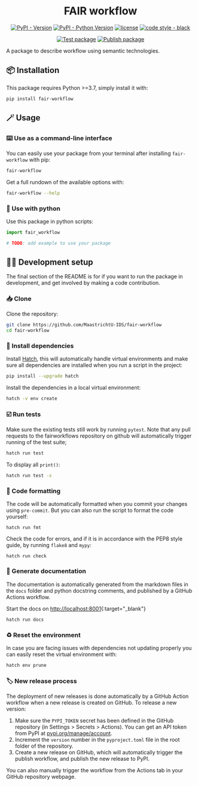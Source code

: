 <div align="center">

# FAIR workflow

[![PyPI - Version](https://img.shields.io/pypi/v/fair-workflow.svg?logo=pypi&label=PyPI&logoColor=silver)](https://pypi.org/project/fair-workflow/)
[![PyPI - Python Version](https://img.shields.io/pypi/pyversions/fair-workflow.svg?logo=python&label=Python&logoColor=silver)](https://pypi.org/project/fair-workflow/)
[![license](https://img.shields.io/pypi/l/fair-workflow.svg?color=%2334D058)](https://github.com/MaastrichtU-IDS/fair-workflow/blob/main/LICENSE.txt)
[![code style - black](https://img.shields.io/badge/code%20style-black-000000.svg)](https://github.com/psf/black)

[![Test package](https://github.com/MaastrichtU-IDS/fair-workflow/actions/workflows/test.yml/badge.svg)](https://github.com/MaastrichtU-IDS/fair-workflow/actions/workflows/test.yml)
[![Publish package](https://github.com/MaastrichtU-IDS/fair-workflow/actions/workflows/publish.yml/badge.svg)](https://github.com/MaastrichtU-IDS/fair-workflow/actions/workflows/publish.yml)

</div>

A package to describe workflow using semantic technologies.

## 📦️ Installation

This package requires Python >=3.7, simply install it with:

```shell
pip install fair-workflow
```

## 🪄 Usage

### ⌨️ Use as a command-line interface

You can easily use your package from your terminal after installing `fair-workflow` with pip:

```bash
fair-workflow
```

Get a full rundown of the available options with:

```bash
fair-workflow --help
```

### 🐍 Use with python

 Use this package in python scripts:

 ```python
import fair_workflow

# TODO: add example to use your package
 ```

## 🧑‍💻 Development setup

The final section of the README is for if you want to run the package in development, and get involved by making a code contribution.


### 📥️ Clone

Clone the repository:

```bash
git clone https://github.com/MaastrichtU-IDS/fair-workflow
cd fair-workflow
```
### 🐣 Install dependencies

Install [Hatch](https://hatch.pypa.io), this will automatically handle virtual environments and make sure all dependencies are installed when you run a script in the project:

```bash
pip install --upgrade hatch
```

Install the dependencies in a local virtual environment:

```bash
hatch -v env create
```

### ☑️ Run tests

Make sure the existing tests still work by running ``pytest``. Note that any pull requests to the fairworkflows repository on github will automatically trigger running of the test suite;

```bash
hatch run test
```

To display all `print()`:

```bash
hatch run test -s
```

### 🧹 Code formatting

The code will be automatically formatted when you commit your changes using `pre-commit`. But you can also run the script to format the code yourself:

```
hatch run fmt
```

Check the code for errors, and if it is in accordance with the PEP8 style guide, by running `flake8` and `mypy`:

```
hatch run check
```

### 📖 Generate documentation

The documentation is automatically generated from the markdown files in the `docs` folder and python docstring comments, and published by a GitHub Actions workflow.

Start the docs on [http://localhost:8001](http://localhost:8001){:target="_blank"}

```bash
hatch run docs
```

### ♻️ Reset the environment

In case you are facing issues with dependencies not updating properly you can easily reset the virtual environment with:

```bash
hatch env prune
```

### 🏷️ New release process

The deployment of new releases is done automatically by a GitHub Action workflow when a new release is created on GitHub. To release a new version:

1. Make sure the `PYPI_TOKEN` secret has been defined in the GitHub repository (in Settings > Secrets > Actions). You can get an API token from PyPI at [pypi.org/manage/account](https://pypi.org/manage/account).
2. Increment the `version` number in the `pyproject.toml` file in the root folder of the repository.
3. Create a new release on GitHub, which will automatically trigger the publish workflow, and publish the new release to PyPI.

You can also manually trigger the workflow from the Actions tab in your GitHub repository webpage.
